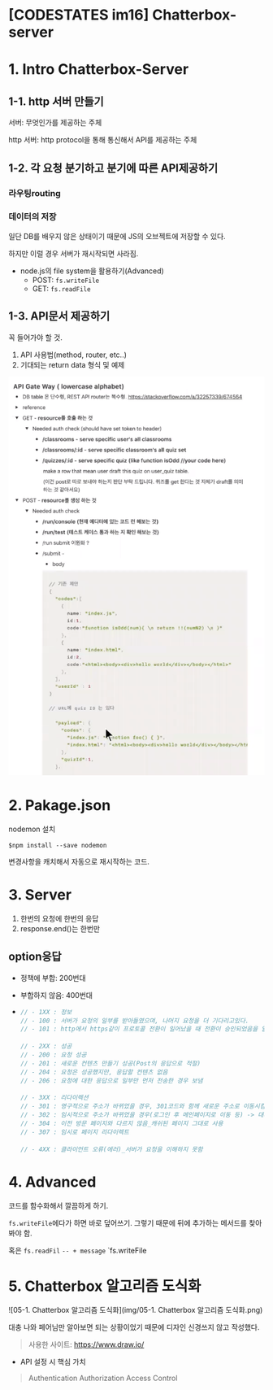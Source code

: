 # [CODESTATES im16] Chatterbox-server

# 1. Intro Chatterbox-Server

## 1-1. http 서버 만들기

서버: 무엇인가를 제공하는 주체

http 서버: http protocol을 통해 통신해서 API를 제공하는 주체



## 1-2. 각 요청 분기하고 분기에 따른 API제공하기

### 라우팅routing

### 데이터의 저장

일단 DB를 배우지 않은 상태이기 때문에 JS의 오브젝트에 저장할 수 있다.

하지만 이럴 경우 서버가 재시작되면 사라짐.

* node.js의 file system을 활용하기(Advanced)
  * POST: `fs.writeFile`
  * GET: `fs.readFile`



## 1-3. API문서 제공하기

꼭 들어가야 할 것.

1. API 사용법(method, router, etc..)
2. 기대되는 return data 형식 및 예제

![05-1.API예제](img/05-1.API예제.png)



# 2. Pakage.json

nodemon 설치

```
$npm install --save nodemon
```

변경사항을 캐치해서 자동으로 재시작하는 코드.



# 3. Server

1. 한번의 요청에 한번의 응답
2. response.end()는 한번만

## option응답

* 정책에 부합: 200번대

* 부합하지 않음: 400번대

* ```js
  // - 1XX : 정보
  // - 100 : 서버가 요청의 일부를 받아들였으며, 나머지 요청을 더 기다리고있다.
  // - 101 : http에서 https같이 프로토콜 전환이 일어났을 때 전환이 승인되었음을 알려줌
  
  // - 2XX : 성공
  // - 200 : 요청 성공
  // - 201 : 새로운 컨텐츠 만들기 성공(Post의 응답으로 적절)
  // - 204 : 요청은 성공했지만, 응답할 컨텐츠 없음
  // - 206 : 요청에 대한 응답으로 일부만 먼저 전송한 경우 보냄
  
  // - 3XX : 리다이렉션
  // - 301 : 영구적으로 주소가 바뀌었을 경우, 301코드와 함께 새로운 주소로 이동시킴( 주소는 캐싱됨)
  // - 302 : 임시적으로 주소가 바뀌었을 경우(로그인 후 메인페이지로 이동 등) -> 대다수의 경우임
  // - 304 : 이전 방문 페이지와 다르지 않음_캐쉬된 페이지 그대로 사용
  // - 307 : 임시로 페이지 리다이렉트
  
  // - 4XX : 클라이언트 오류(에러)_서버가 요청을 이해하지 못함
  ```







# 4. Advanced

코드를 함수화해서 깔끔하게 하기.

`fs.writeFile`에다가 하면 바로 덮어쓰기. 그렇기 때문에 뒤에 추가하는 메서드를 찾아봐야 함.

혹은 `fs.readFil` `-- + message` `fs.writeFile



# 5. Chatterbox 알고리즘 도식화

![05-1. Chatterbox 알고리즘 도식화](img/05-1. Chatterbox 알고리즘 도식화.png)

대충 나와 페어님만 알아보면 되는 상황이었기 때문에 디자인 신경쓰지 않고 작성했다.

> 사용한 사이트: https://www.draw.io/ 



* API 설정 시 핵심 가치

> Authentication
> Authorization
> Access Control 